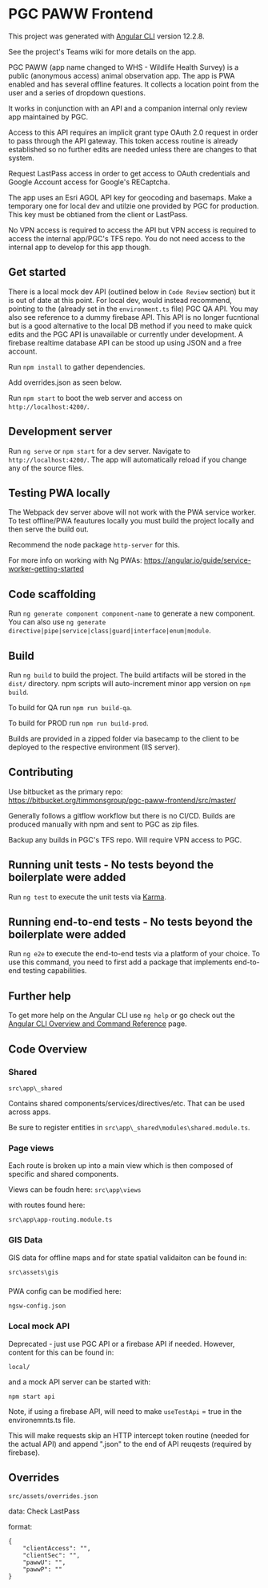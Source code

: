 # PGC PAWW Frontend

This project was generated with [Angular CLI](https://github.com/angular/angular-cli) version 12.2.8.

See the project's Teams wiki for more details on the app.

PGC PAWW (app name changed to WHS - Wildlife Health Survey) is a public (anonymous access) animal observation app.  The app is PWA enabled and has several offline features.  It collects a location point from the user and a series of dropdown questions.

It works in conjunction with an API and a companion internal only review app maintained by PGC.

Access to this API requires an implicit grant type OAuth 2.0 request in order to pass through the API gateway.  This token access routine is already established so no further edits are needed unless there are changes to that system.

Request LastPass access in order to get access to OAuth credentials and Google Account access for Google's RECaptcha.

The app uses an Esri AGOL API key for geocoding and basemaps.  Make a temporary one for local dev and utilzie one provided by PGC for production.  This key must be obtianed from the client or LastPass.

No VPN access is required to access the API but VPN access is required to access the internal app/PGC's TFS repo.  You do not need access to the internal app to develop for this app though.

## Get started

There is a local mock dev API (outlined below in `Code Review` section) but it is out of date at this point.  For local dev, would instead recommend, pointing to the (already set in the `environment.ts` file) PGC QA API.  You may also see reference to a dummy firebase API.  This API is no longer fucntional but is a good alternative to the local DB method if you need to make quick edits and the PGC API is unavailable or currently under development.  A firebase realtime database API can be stood up using JSON and a free account.

Run `npm install` to gather dependencies.

Add overrides.json as seen below.

Run `npm start` to boot the web server and access on `http://localhost:4200/`.

## Development server

Run `ng serve` or `npm start` for a dev server. Navigate to `http://localhost:4200/`. The app will automatically reload if you change any of the source files.

## Testing PWA locally

The Webpack dev server above will not work with the PWA service worker.  To test offline/PWA feautures locally you must build the project locally and then serve the build out.  

Recommend the node package `http-server` for this.

For more info on working with Ng PWAs:
https://angular.io/guide/service-worker-getting-started

## Code scaffolding

Run `ng generate component component-name` to generate a new component. You can also use `ng generate directive|pipe|service|class|guard|interface|enum|module`.

## Build

Run `ng build` to build the project. The build artifacts will be stored in the `dist/` directory.  npm scripts will auto-increment minor app version on `npm build`.

To build for QA run `npm run build-qa`.

To build for PROD run `npm run build-prod`.

Builds are provided in a zipped folder via basecamp to the client to be deployed to the respective environment (IIS server).

## Contributing

Use bitbucket as the primary repo:
https://bitbucket.org/timmonsgroup/pgc-paww-frontend/src/master/

Generally follows a gitflow workflow but there is no CI/CD.  Builds are produced manually with npm and sent to PGC as zip files.

Backup any builds in PGC's TFS repo.  Will require VPN access to PGC.

## Running unit tests - No tests beyond the boilerplate were added

Run `ng test` to execute the unit tests via [Karma](https://karma-runner.github.io).

## Running end-to-end tests - No tests beyond the boilerplate were added

Run `ng e2e` to execute the end-to-end tests via a platform of your choice. To use this command, you need to first add a package that implements end-to-end testing capabilities.

## Further help

To get more help on the Angular CLI use `ng help` or go check out the [Angular CLI Overview and Command Reference](https://angular.io/cli) page.

## Code Overview

### Shared

`src\app\_shared`

Contains shared components/services/directives/etc. That can be used across apps.

Be sure to register entities in `src\app\_shared\modules\shared.module.ts`.

### Page views

Each route is broken up into a main view which is then composed of specific and shared components.

Views can be foudn here:
`src\app\views`

with routes found here:

`src\app\app-routing.module.ts`

### GIS Data

GIS data for offline maps and for state spatial validaiton can be found in:

`src\assets\gis`

###

PWA config can be modified here:

`ngsw-config.json`

### Local mock API

Deprecated - just use PGC API or a firebase API if needed.  However, content for this can be found in:

`local/`

and a mock API server can be started with:

`npm start api`

Note, if using a firebase API, will need to make `useTestApi` = true in the environemnts.ts file.

This will make requests skip an HTTP intercept token routine (needed for the actual API) and append ".json" to the end of API reuqests (required by firebase).

## Overrides

`src/assets/overrides.json`

data: Check LastPass

format:

```
{
    "clientAccess": "",
    "clientSec": "",
    "pawwU": "",
    "pawwP": ""
}
```

